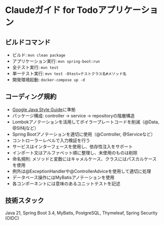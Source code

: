 # Claudeガイド for Todoアプリケーション

## ビルドコマンド
- ビルド: `mvn clean package`
- アプリケーション実行: `mvn spring-boot:run`
- 全テスト実行: `mvn test`
- 単一テスト実行: `mvn test -Dtest=テストクラス名#メソッド名`
- 開発環境起動: `docker-compose up -d`

## コーディング規約
- [Google Java Style Guide](https://google.github.io/styleguide/javaguide.html)に準拠
- パッケージ構成: controller → service → repositoryの階層構造
- Lombokアノテーションを活用してボイラープレートコードを削減（@Data, @Slf4jなど）
- Spring Bootアノテーションを適切に使用（@Controller, @Serviceなど）
- コントローラーレベルで入力検証を行う
- サービスはインターフェースを使用し、依存性注入をサポート
- インポート文はアルファベット順に整理し、未使用のものは削除
- 命名規則: メソッドと変数にはキャメルケース、クラスにはパスカルケースを使用
- 例外は@ExceptionHandlerや@ControllerAdviceを使用して適切に処理
- データベース操作にはMyBatisアノテーションを使用
- 各コンポーネントには意味のあるユニットテストを記述

## 技術スタック
Java 21, Spring Boot 3.4, MyBatis, PostgreSQL, Thymeleaf, Spring Security (OIDC)